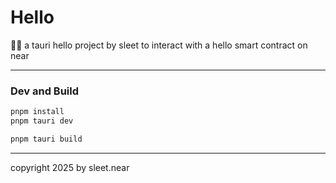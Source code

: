# Hello
🧜‍♂️ a tauri hello project by sleet to interact with a hello smart contract on near


---

### Dev and Build

```sh
pnpm install
pnpm tauri dev

pnpm tauri build
```



---


copyright 2025 by sleet.near

